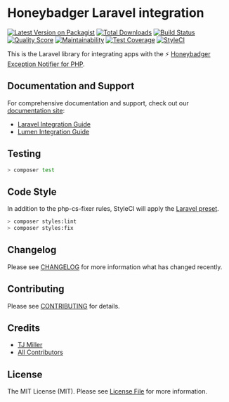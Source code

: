 # Honeybadger Laravel integration

[![Latest Version on Packagist](https://img.shields.io/packagist/v/honeybadger-io/honeybadger-laravel.svg?style=flat-square)](https://packagist.org/packages/honeybadger-io/honeybadger-laravel)
[![Total Downloads](https://img.shields.io/packagist/dt/honeybadger-io/honeybadger-laravel.svg?style=flat-square)](https://packagist.org/packages/honeybadger-io/honeybadger-laravel)
[![Build Status](https://img.shields.io/travis/honeybadger-io/honeybadger-laravel/master.svg?style=flat-square)](https://travis-ci.org/honeybadger-io/honeybadger-laravel)
[![Quality Score](https://img.shields.io/scrutinizer/g/honeybadger-io/honeybadger-laravel.svg?style=flat-square)](https://scrutinizer-ci.com/g/honeybadger-io/honeybadger-laravel)
[![Maintainability](https://api.codeclimate.com/v1/badges/8fdf4e1917297a9921d4/maintainability)](https://codeclimate.com/github/honeybadger-io/honeybadger-laravel/maintainability)
[![Test Coverage](https://api.codeclimate.com/v1/badges/8fdf4e1917297a9921d4/test_coverage)](https://codeclimate.com/github/honeybadger-io/honeybadger-laravel/test_coverage)
[![StyleCI](https://styleci.io/repos/138627377/shield)](https://github.styleci.io/repos/138627377)

This is the Laravel library for integrating apps with the :zap: [Honeybadger Exception Notifier for PHP](http://honeybadger.io).

## Documentation and Support

For comprehensive documentation and support, check out our [documentation site](https://docs.honeybadger.io/lib/php/index.html):

- [Laravel Integration Guide](https://docs.honeybadger.io/lib/php/integration/laravel.html)
- [Lumen Integration Guide](https://docs.honeybadger.io/lib/php/integration/lumen.html)

## Testing
``` bash
> composer test
```

## Code Style
In addition to the php-cs-fixer rules, StyleCI will apply the [Laravel preset](https://docs.styleci.io/presets#laravel).
```bash
> composer styles:lint
> composer styles:fix
```

## Changelog
Please see [CHANGELOG](CHANGELOG.md) for more information what has changed recently.

## Contributing
Please see [CONTRIBUTING](CONTRIBUTING.md) for details.

## Credits
- [TJ Miller](https://github.com/sixlive)
- [All Contributors](../../contributors)

## License
The MIT License (MIT). Please see [License File](LICENSE.md) for more information.
